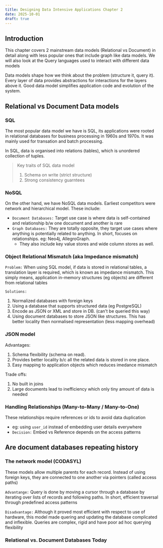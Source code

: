 ```yaml
---
title: Designing Data Intensive Applications Chapter 2
date: 2025-10-01
draft: true
---
```


## Introduction

This chapter covers 2 mainstream data models (Relational vs Document) in detail along with less popular ones that include graph like data models. We will also look at the Query languages used to interact with different data models

Data models shape how we think about the problem (structure it, query it). Every layer of data provides abstractions for interactions for the layers above it. Good data model simplifies application code and evolution of the system.

## Relational vs Document Data models
### SQL

The most popular data model we have is SQL, its applications were rooted in relational databases for business processing in 1960s and 1970s. It was mainly used for transation and batch processing. 

In SQL, data is organised into relations (tables), which is unordered collection of tuples.

> Key traits of SQL data model
> 1. Schema on write (strict structure)
> 2. Strong consistency guarntees

### NoSQL
On the other hand, we have NoSQL data models. Earliest competitors were network and hierarchical model. These include:

- `Document Databases:`   Target use case is where data is self-contained and relationship b/w one document and another is rare
- `Graph Databases:`    They are totally opposite, they target use cases where anything is potentially related to anything. In short, focuses on relationships. eg: Neo4j, AllegroGraph.
   - They also include key value stores and wide column stores as well. 

### Object Relational Mismatch (aka Impedance mismatch)

`Problem:`    When using SQL model, if data is stored in relational tables, a translation layer is required, which is known as impedance mismatch. This simply means, application in-memory structures (eg objects) are different from relational tables

`Solutions:`   
1. Normalized databases with foreign keys
2. Using a database that supports structured data (eg PostgreSQL)
3. Encode as JSON or XML and store in DB. (can't be queried this way)
4. Using document databases to store JSON like structures. This has better locality then normalised representation (less mapping overhead)


### JSON model

Advantages:
1. Schema flexibility (schema on read).
2. Provides better locality b/c all the related data is stored in one place.
3. Easy mapping to application objects which reduces imedance mismatch

Trade offs:
1. No built in joins
2. Large documents lead to inefficiency which only tiny amount of data is needed

### Handling Relationships (Many-to-Many / Many-to-One)

These relationships require references or ids to avoid data duplication
  - eg: using `user_id` instead of embedding user details everywhere
  - `Decision:`  Embed vs Reference depends on the access patterns

## Are document databases repeating history  
### The network model (CODASYL)

These models allow multiple parents for each record. Instead of using foreign keys, they are connected to one another via pointers (called access paths)

`Advantange:` Query is done by moving a cursor through a database by iterating over lists of records and following paths. In short, efficient traversal through predefined access patterns

`Disadvantage:` Although it proved most efficient with respect to use of hardware, this model made quering and updating the database complicated and inflexible. Queries are complex, rigid and have poor ad hoc querying flexibility


### Relational vs. Document Databases Today
